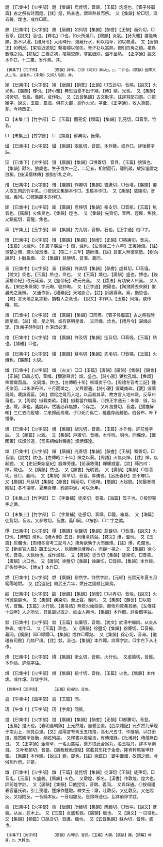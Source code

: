 <!-- { "loadSidebar": true } -->
熰	【巳集中】【火字部】	熰	【集韻】烏侯切，音謳。【玉篇】炮熰也。【管子侈靡篇】古之祭有時而熰。【註】熰，熱甚也。謂旱熱甚而祭。　又【集韻】於□切，漚去聲。煖也。或作□蓲。

熱	【巳集中】【火字部】	熱	【唐韻】如列切【集韻】【韻會】【正韻】而列切，□音苶。【說文】溫也。【釋名】□也。如火所燒□。【增韻】炎氣。【詩大雅】誰能執熱，逝不以濯。【禮月令】大雨時行，燒薙行水，利以殺草，如以熱湯。　又【唐韻正】如例反。【束皙近遊賦】繫複襦以御冬。脅汗衫以當熱。帽引四角之縫。裙爲數條之殺。【餅賦】三春之初，隂陽交際，寒氣旣除，溫不至熱。　【正字通】說文本作□，十二畫。省作熱。非。

	【寅集下】【弓字部】		【廣韻】巽作。〇按《說文》巽从□。□，二卩也。《廣韻》因篆文从二弓，遂書作。《字彙》又誤入弓部，非。

熲	【巳集中】【火字部】	熲	【唐韻】【韻會】【正韻】□古迥切，音炯。【說文】火光也。【廣韻】輝也。【詩小雅】無思百憂不出于熲。【傳】熲，光也。　又【集韻】涓熒切，音扃。義同。或作耿。　又【五音集韻】古文耿字。註詳耳部四畫。◎按熲字，說文，玉篇，篇海，俱在火部，訓作火光。字彙，《正字通》，收入頁部，非。今特改正。

□	【未集上】【竹字部】	□	【玉篇】而兗切【類篇】【集韻】乳兗切，□音耎。竹名。

□	【未集上】【竹字部】	□	【類篇】蘇典切，飯帚。

熶	【巳集中】【火字部】	熶	【集韻】取亂切，音竄。本作爨。或作□。詳後爨字註。

狈	【巳集下】【犬字部】	狽	【廣韻】【集韻】□博蓋切，音貝。【玉篇】狼狽也。【集韻】獸名。狼屬也。生子或欠一足，二足者，相附而行，離則顚，故猝遽謂之狼狽。【後漢儒林傳】狼狽折札之命。

熷	【巳集中】【火字部】	熷	【廣韻】作滕切【集韻】咨騰切，□音增。【廣韻】蜀人取生肉於竹中炙。◎按說文集韻本作□。玉篇本作□。　又【集韻】慈陵切，音繒。義同。〇按集韻本亦作□。

燍	【巳集中】【火字部】	燍	【廣韻】息移切【集韻】相支切，□音斯。【玉篇】焦氣也。【廣韻】火焦臭也。【集韻】烴也。　又【集韻】先齊切，音西。烴燍，焦貌。　又銑挺切，音醒。焦也。

珋	【午集上】【玉字部】	珋	【集韻】力九切，音柳。石也。【正字通】俗□字。

熸	【巳集中】【火字部】	熸	【廣韻】【集韻】【韻會】【正韻】□將廉切，音尖。【玉篇】火滅也。【孔叢子廣詁一】熸，滅也。【左傳襄二十六年】王夷師熸。【註】吳楚之閒，謂火滅爲熸。又【昭二十三年】楚師熸。【註】其軍人無復氣勢。【劉向說苑】卜戰龜熸。　又【集韻】慈鹽切，音潛。義同。

熹	【巳集中】【火字部】	熹	【唐韻】許其切【集韻】【韻會】虛其切，□音僖。【說文】炙也。【玉篇】熱也，烝也。　又【玉篇】熾也。【廣韻】盛也，博也。【後漢桓帝紀】改元延熹。又【靈帝紀】改元光熹。　又【諡法】有功安人曰熹。　又人名。【宋史朱熹傳】字元晦，號仲晦。　又【正字通】微陽也。【陶潛歸去來辭】恨晨光之熹微。　又通作訢。【禮樂記】天地訢合。【註】訢讀爲熹。熹，猶烝也。【疏】言天地之氣烝動，猶若人之熹也。　【說文】本作□。【玉篇】同熺。或作暿、熙。

熺	【巳集中】【火字部】	熺	【廣韻】【集韻】□同熹。【管子侈靡篇】古之祭有時而星熺。【註】熺，星之明。或有祭明星者。　又同熾。炊也。【禮月令】湛熾必潔。【淮南子時則訓】作湛熺必潔。

熻	【巳集中】【火字部】	熻	【廣韻】許及切【集韻】迄及切，□音吸。【玉篇】熱也。【博雅】□也。

熽	【巳集中】【火字部】	熽	【廣韻】蘇弔切【集韻】先弔切，□音嘯。【玉篇】火熾也。【廣韻】火貌。

熾	【巳集中】【火字部】	熾	〔古文〕□□【玉篇】【唐韻】【廣韻】【集韻】【韻會】【正韻】□昌志切，音幟。【爾雅釋言】熾，盛也。【詩小雅】玁狁孔熾。【魯頌】俾爾熾而昌。　又同熺。炊也。【左傳昭十年】柳熾炭于位。【周禮冬官考工記】鍾氏染羽，以朱湛丹秫，三月而熾之。　又與俶通。【詩小雅】俶載南畝。【箋】俶讀爲熾。載讀爲葘。【疏】謂耜之熾而入地，以葘殺其草，故方言入地曰熾，反草曰葘也。又【周頌】俶載南畝。【箋】俶載當作熾葘。◎按正字通云：朱傳：俶，始也。載，事也。箋說非。然箋必非無據，今存之。　又叶昌據切，音處。【揚雄解嘲】三仁去而殷墟，二老歸而周熾，子□死而吳亡，種蠡存而越伯。伯音布，叶下懼舉。

熿	【巳集中】【火字部】	熿	【集韻】胡光切，音黃。【玉篇】本作煌。詳前煌字註。　又【類篇】火貌。　又【集韻】戸廣切，音幌。本作晄。明也。同爌煌。【戰國策】炫熿於道。【司馬相如封禪書】熿炳輝湟。

燀	【巳集中】【火字部】	燀	【唐韻】充善切【集韻】【韻會】【正韻】蜀善切，□音闡。【說文】炊也。【左傳昭二十年】燀之以薪。【周語】火無炎燀。【註】燀，焱起貌。　又【史記秦始皇紀】威燀旁達。【前漢敘傳】燀耀威靈。【註】師古曰：燀，熾也。　又【廣韻】然也。　又【韻會】光明貌。　又【廣韻】【集韻】□旨善切，音□。義同。　又【集韻】黨旱切，音亶。厚燠也。【呂氏春秋】衣不燀□。　又【廣韻】尺延切【集韻】【韻會】稱延切，□音嘽。【廣韻】火起貌。【何晏景福殿賦】冬不凄寒，夏無炎燀，鈞調中適，可以永年。

□	【未集上】【竹字部】	□	【字彙補】徒來切，音臺。【海篇】笠子也。○按卽籉字之譌。

□	【未集上】【竹字部】	□	【字彙補】徒感切，音禫。□籠，箱屬。　又【海篇】徒覽切，音淡。又都敢切，音膽。義□同。○按卽、□二字之譌。

燂	【巳集中】【火字部】	燂	【廣韻】似鹽切【集韻】慈鹽切，□音潛。【說文】火□也。【博雅】煗也。【禮內則】五日，則燂湯請浴。【釋文】燂，溫也。　又【玉篇】灰爛也。【周禮冬官考工記弓人】撟角欲孰于火而無燂。【註】燂，炙爛也。　又【新書官人篇】雖王公大人，孰能無悇燂養心，而巔一視之。　又【集韻】徐心切，音尋。火孰物也。或作燖燅。　又【廣韻】徒含切【集韻】徒南切，□音覃。【廣韻】火□也。　又【唐韻】徐鹽切【集韻】徐廉切，□音撏。【集韻】本作燅。詳後燅字註。【說文】本作□。

燃	【巳集中】【火字部】	燃	【廣韻】俗然字。詳然字註。【元經】光熙元年夏五月範陽地燃。　又【拾遺記】周武王六年，燃丘之國獻比翼鳥。

燄	【巳集中】【火字部】	燄	【唐韻】【集韻】【韻會】□以冉切，音琰。【說文】火行微燄燄也。　又【集韻】疾染切，漸上聲。義同。　又【集韻】【韻會】□以贍切，音豔。【玉篇】火行貌。【書洛誥】無若火始燄燄。厥攸灼敘弗其絕。【左傳莊十四年】人之所忌，其氣燄以取之，妖由人興也。【集韻】本作爓。詳後爓字註。

燅	【巳集中】【火字部】	燅	【玉篇】似廉切，音熸。【說文】於湯中爚肉。从炎从熱省。或作□。　又【玉篇】溫也。　又【唐韻】徐鹽切【集韻】徐廉切，□音撏。義同。【廣韻】同□燖爓□。【集韻】或作□燂煔。　又【集韻】徐心切，音尋。【儀禮有司徹】乃燅尸俎。【註】燅，溫也。【集韻】本作燂。詳燂字註。□字右下从土作。

燆	【巳集中】【火字部】	燆	【集韻】牽幺切，音鄡。火行也。　又虛嬌切，音囂。本作熇。詳熇字註。

燇	【巳集中】【火字部】	燇	【集韻】祖寸切，音捘。【玉篇】火也。【集韻】本作焌。或作焞。詳焌字註。

	【酉集中】【走字部】		【玉篇】初緇切。走也。

盕	【午集中】【皿字部】	盕	【玉篇】同。

珁	【午集上】【玉字部】	珁	【字彙】同瓷。

燈	【巳集中】【火字部】	燈	【廣韻】【集韻】【韻會】【正韻】□都騰切，音登。【玉篇】燈火也。【春明退朝錄】上元然燈，自昏至畫。【西京雜記】元夕然九華燈于南山上，照見百里。【又】咸陽宮有靑玉五枝燈，高七尺五寸，作蟠螭，以口銜燈，燈然鱗甲皆動，炳若列星。　又釋書以燈喻法，有傳燈錄。【杜甫詩】傳燈無白日。　又【正字通】金燈草，一名山慈姑，醫方取此合爲丸，名玉樞丹，詳本草綱目。　又叶都郞切，音當。【魏敷鯨魚燈賦】寫載其形托于金燈，隆脊矜尾鬐甲舒張。　【集韻】本作鐙。【說文】鐙，錠也。【註】徐鉉曰：錠中置燭，故謂之鐙。今俗別作燈。非是。

燉	【巳集中】【火字部】	燉	【玉篇】徒昆切【集韻】徒渾切【正韻】徒孫切，□音屯。【玉篇】火盛貌。【廣韻】火色。　又燉煌，郡名。【漢書】作敦煌。煌大也。詳前煌字註。　又【廣韻】【集韻】□他昆切，音暾。義同。　又與焞通。◎按周禮春官菙氏疏，引士喪禮，楚焞作楚燉。釋文云：燉，吐敦反。又徒敦反。又在悶反。又祖悶反。一音純本反。一音祖舘反。是燉焞通也。互詳前焞字註。

燊	【巳集中】【火字部】	燊	【唐韻】所臻切【集韻】疏臻切，□音莘。【說文】盛貌。从焱，在木上。　又【玉篇】炎盛和貌。【廣韻】熾也。　又【說文】一曰役也。　又【集韻】【類篇】□胡瓜切，音譁。熾也。　又【五音集韻】蘇內切，音碎。盛也。

	【未集下】【肉字部】		【廣韻】古胡切，音孤。【玉篇】大脯。【廣韻】脯。【類篇】埤蒼，□，大膊也。

